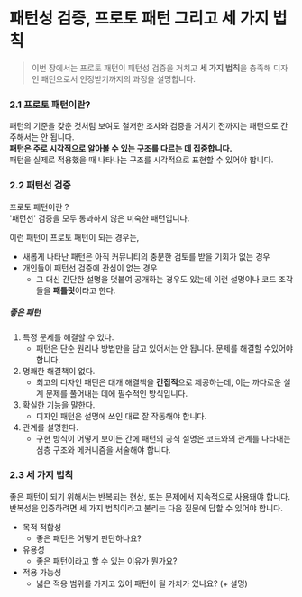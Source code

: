 # 패턴성 검증, 프로토 패턴 그리고 세 가지 법칙

> 이번 장에서는 프로토 패턴이 패턴성 검증을 거치고 **세 가지 법칙**을 충족해 디자인 패턴으로서 인정받기까지의 과정을 설명합니다. 

### 2.1 프로토 패턴이란?
패턴의 기준을 갖춘 것처럼 보여도 철저한 조사와 검증을 거치기 전까지는 패턴으로 간주해서는 안 됩니다.   
**패턴은 주로 시각적으로 알아볼 수 있는 구조를 다르는 데 집중합니다.**   
패턴을 실제로 적용했을 때 나타나는 구조를 시각적으로 표현할 수 있어야 합니다.

### 2.2 패턴선 검증
프로토 패턴이란 ?   
'패턴선' 검증을 모두 통과하지 않은 미숙한 패턴입니다. 

이런 패턴이 프로토 패턴이 되는 경우는,
- 새롭게 나타난 패턴은 아직 커뮤니티의 충분한 검토를 받을 기회가 없는 경우
- 개인들이 패턴선 검증에 관심이 없는 경우
    - 그 대신 간단한 설명을 덧붙여 공개하는 경우도 있는데 이런 설명이나 코드 조각들을 **패틀릿**이라고 한다.

##### 좋은 패턴
1. 특정 문제를 해결할 수 있다.
    - 패턴은 단순 원리나 방법만을 담고 있어서는 안 됩니다. 문제를 해결할 수있어야 합니다.
2. 명쾌한 해결책이 없다.
    - 최고의 디자인 패턴은 대개 해결책을 **간접적**으로 제공하는데, 이는 까다로운 설계 문제를 풀어내는 데에 필수적인 방식입니다.
3. 확실한 기능을 말한다.
    - 디자인 패턴은 설명에 쓰인 대로 잘 작동해야 합니다.
4. 관계를 설명한다.
    - 구현 방식이 어떻게 보이든 간에 패턴의 공식 설명은 코드와의 관계를 나타내는 심층 구조와 메커니즘을 서술해야 합니다.


### 2.3 세 가지 법칙
좋은 패턴이 되기 위해서는 반복되는 현상, 또는 문제에서 지속적으로 사용돼야 합니다.   
반복성을 입증하려면 세 가지 법칙이라고 불리는 다음 질문에 답할 수 있어야 합니다.   
- 목적 적합성
    - 좋은 패턴은 어떻게 판단하나요?
- 유용성
    - 좋은 패턴이라고 할 수 있는 이유가 뭔가요?
- 적용 가능성
    - 넓은 적용 범위를 가지고 있어 패턴이 될 가치가 있나요? (+ 설명)


